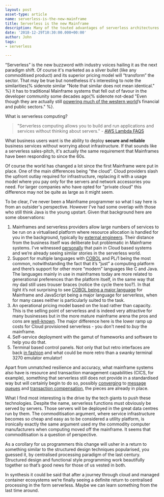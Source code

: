 ```yaml
---
layout: post
asset-type: article
name: serverless-is-the-new-mainframe
title: Serverless is the new Mainframe
description: Many of the touted advantages of serverless architectures have been enjoyed on Mainframes for decades. What lessons can be learnt for the new serverless era?
date: '2018-12-29T10:30:00.000+00:00'
author: John
tags:
- serverless

---
```


“Serverless” is the new buzzword with industry voices hailing it as the next paradigm shift. Of course it's marketed as a silver bullet (like any commoditised product) and its superior pricing model will “transform” the sector. That may be true but nonetheless it's interesting to note the similarities{% sidenote similar "Note that similar does not mean identical." %} it has to traditional Mainframe systems that fell out of favour in the developer community some decades ago{% sidenote not-dead "Even though they are actually still [powering much of the western world](http://fingfx.thomsonreuters.com/gfx/rngs/USA-BANKS-COBOL/010040KH18J/index.html)’s financial and public sectors." %}. 

What is serverless computing?

> "Serverless computing allows you to build and run applications and services without thinking about servers." - [AWS Lambda FAQS](https://aws.amazon.com/lambda/faqs/)

What business users want is the ability to deploy **secure and reliable** business services without worrying about infrastructure. If that sounds like a serverless sales-pitch, it's actually the same requirement that Mainframes have been responding to since the 60s.

Of course the world has changed a lot since the first Mainframe were put in place. One of the main differences being "the cloud". Cloud providers slash the upfront outlay required for infrastructure, replacing it with a usage model where you pay only for the servers and network accessories you need. For larger companies who have opted for "private cloud" this difference may not be quite as large as it might seem.

To be clear, I've never been a Mainframe programmer so what I say here is from an outsider's perspective. However I've had some overlap with those who still think Java is the young upstart. Given that background here are some observations:

1. Mainframes and serverless providers allow large numbers of services to be run on a virtualised platform where resource allocation is handled for you in the background, typically by [external engineers](https://www.reuters.com/article/net-us-companies-netflix/netflix-blames-amazon-for-christmas-eve-outage-idUSBRE8BO06H20121226). Their distance from the business itself was deliberate but problematic in Mainframe systems. I've witnessed [personally](https://www.telegraph.co.uk/personal-banking/current-accounts/tsb-customers-hit-outage/) that pain in Cloud based systems and we’re already seeing similar stories in the serverless world.
2. Support for multiple languages with [COBOL](https://increment.com/programming-languages/cobol-all-the-way-down/) and PL/1 being the most common, notwithstanding the fact that it’s “just” a computing platform and there’s support for other more “modern” languages like C and Java. The languages mainly in use in mainframes today are more related to generational preferences than the platform itself, in the same way that my dad still uses trouser braces (notice the cycle there too?). In that light it’s not surprising to see [COBOL being a major language](http://fingfx.thomsonreuters.com/gfx/rngs/USA-BANKS-COBOL/010040KH18J/index.html) for Mainframe and JavaScript being a major language for serverless, when for many cases neither is particularly suited to the task.
3. An operational pricing model based on the load rather than capacity. This is the selling point of serverless and is indeed very attractive for many businesses but in the more mature mainframe arena the pros and cons are [well-known](http://ourdigitalmags.com/publication/?i=513513&article_id=3138790&view=articleBrowser&ver=html5#%7B%22issue_id%22:513513,%22numpages%22:1,%22view%22:%22articleBrowser%22,%22article_id%22:%223138790%22%7D). The major difference here is the lower ramp up costs for Cloud provisioned serverless - you don't need to *buy* the mainframe. 
4. Self-service deployment with the gamut of frameworks and software to help you do that.
5. Terminal based control panels. Not only that but retro interfaces are back [in fashion](http://lcamtuf.coredump.cx/afl/) and what could be more retro than a swanky terminal 3270 emulator emulator!

Apart from unmatched resilience and accuracy, what mainframe systems also have is resource and transaction management capabilities (CICS, for example), something that serverless still does not provide in a standardised way but will certainly begin to do so, possibly [converging](https://thenewstack.io/serverless-architecture-five-design-patterns/) to [message queues](https://hackernoon.com/serverless-transaction-processing-on-aws-2c686155096e) and [transaction compensation](https://microservices.io/patterns/data/saga.html), the pieces are already in place.

What I find most interesting is the drive by the tech giants to push these technologies. Despite the name, serverless functions must obviously be served by servers. Those servers will be deployed in the great data centres run by them. The commoditisation argument, where service infrastructure becomes so cheap and easy as to be considered a utility platform, is ironically exactly the same argument used my the commodity computer manufacturers when computing moved off the mainframe. It seems that commoditisation is a question of perspective.

As a corollary for us programmers this change will usher in a return to something similar to the structured design techniques popularised, you guessed it, by centralised processing paradigm of the last century. Structured design and functional style programming work beautifully together so that’s good news for those of us vested in both.

In synthesis it could be said that after a journey through cloud and managed container ecosystems we’re finally seeing a definite return to centralised processing in the form serverless. Maybe we can learn something from the last time around. 